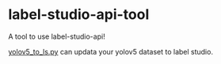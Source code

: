 # label-studio-api-tool
A tool to use label-studio-api!

[yolov5_to_ls.py](https://github.com/dengbuqi/label-studio-api-tool/blob/main/yolov5_to_ls.py) can updata your yolov5 dataset to label studio.